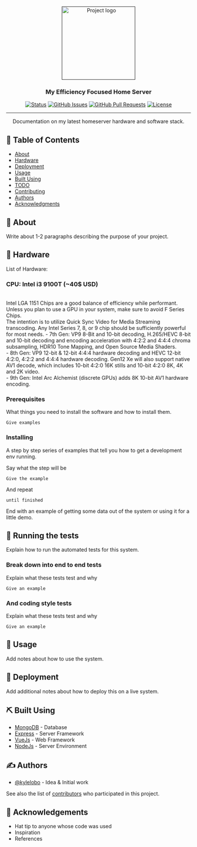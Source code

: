 <p align="center">
  <a href="" rel="noopener">
 <img width=200px height=200px src="https://i.imgur.com/6wj0hh6.jpg" alt="Project logo"></a>
</p>

<h3 align="center">My Efficiency Focused Home Server</h3>

<div align="center">

  [![Status](https://img.shields.io/badge/status-active-success.svg)]() 
  [![GitHub Issues](https://img.shields.io/github/issues/kylelobo/The-Documentation-Compendium.svg)](https://github.com/kylelobo/The-Documentation-Compendium/issues)
  [![GitHub Pull Requests](https://img.shields.io/github/issues-pr/kylelobo/The-Documentation-Compendium.svg)](https://github.com/kylelobo/The-Documentation-Compendium/pulls)
  [![License](https://img.shields.io/badge/license-MIT-blue.svg)](/LICENSE)

</div>

---

<p align="center"> Documentation on my latest homeserver hardware and software stack. 
    <br> 
</p>

## 📝 Table of Contents
- [About](#about)
- [Hardware](#hardware)
- [Deployment](#deployment)
- [Usage](#usage)
- [Built Using](#built_using)
- [TODO](../TODO.md)
- [Contributing](../CONTRIBUTING.md)
- [Authors](#authors)
- [Acknowledgments](#acknowledgement)

## 🧐 About <a name = "about"></a>
Write about 1-2 paragraphs describing the purpose of your project.

## 🏁 Hardware <a name = "hardware"></a>
List of Hardware: <br>
<h3> CPU: Intel i3 9100T (~40$ USD) </h3> <br>
</t> Intel LGA 1151 Chips are a good balance of efficiency while performant.  Unless you plan to use a GPU in your system, make sure to avoid F Series Chips. <br>
The intention is to utilize Quick Sync Video for Media Streaming transcoding. Any Intel Series 7, 8, or 9 chip should be sufficiently powerful for most needs. 
- 7th Gen: VP9 8-Bit and 10-bit decoding, H.265/HEVC 8-bit and 10-bit decoding and encoding acceleration with 4:2:2 and 4:4:4 chroma subsampling, HDR10 Tone Mapping, and Open Source Media Shaders. <br>
- 8th Gen: VP9 12-bit & 12-bit 4:4:4 hardware decoding and HEVC 12-bit 4:2:0, 4:2:2 and 4:4:4 hardware decoding. Gen12 Xe will also support native AV1 decode, which includes 10-bit 4:2:0 16K stills and 10-bit 4:2:0 8K, 4K and 2K video. <br>
- 9th Gen: Intel Arc Alchemist (discrete GPUs) adds 8K 10-bit AV1 hardware encoding. <br>


### Prerequisites
What things you need to install the software and how to install them.

```
Give examples
```

### Installing
A step by step series of examples that tell you how to get a development env running.

Say what the step will be

```
Give the example
```

And repeat

```
until finished
```

End with an example of getting some data out of the system or using it for a little demo.

## 🔧 Running the tests <a name = "tests"></a>
Explain how to run the automated tests for this system.

### Break down into end to end tests
Explain what these tests test and why

```
Give an example
```

### And coding style tests
Explain what these tests test and why

```
Give an example
```

## 🎈 Usage <a name="usage"></a>
Add notes about how to use the system.

## 🚀 Deployment <a name = "deployment"></a>
Add additional notes about how to deploy this on a live system.

## ⛏️ Built Using <a name = "built_using"></a>
- [MongoDB](https://www.mongodb.com/) - Database
- [Express](https://expressjs.com/) - Server Framework
- [VueJs](https://vuejs.org/) - Web Framework
- [NodeJs](https://nodejs.org/en/) - Server Environment

## ✍️ Authors <a name = "authors"></a>
- [@kylelobo](https://github.com/kylelobo) - Idea & Initial work

See also the list of [contributors](https://github.com/kylelobo/The-Documentation-Compendium/contributors) who participated in this project.

## 🎉 Acknowledgements <a name = "acknowledgement"></a>
- Hat tip to anyone whose code was used
- Inspiration
- References
